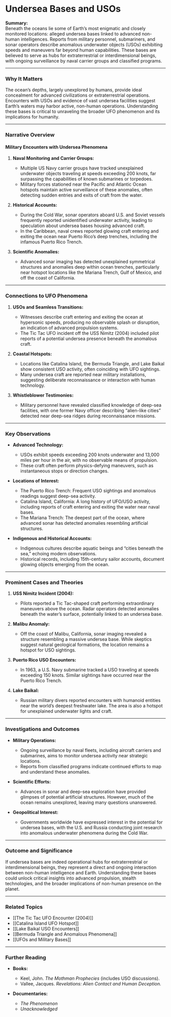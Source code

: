 # Undersea Bases and USOs

**Summary:**  
Beneath the oceans lie some of Earth’s most enigmatic and closely monitored locations: alleged undersea bases linked to advanced non-human intelligences. Reports from military personnel, submariners, and sonar operators describe anomalous underwater objects (USOs) exhibiting speeds and maneuvers far beyond human capabilities. These bases are believed to serve as hubs for extraterrestrial or interdimensional beings, with ongoing surveillance by naval carrier groups and classified programs.

---

### **Why It Matters**

The ocean’s depths, largely unexplored by humans, provide ideal concealment for advanced civilizations or extraterrestrial operations. Encounters with USOs and evidence of vast undersea facilities suggest Earth’s waters may harbor active, non-human operations. Understanding these bases is critical to unraveling the broader UFO phenomenon and its implications for humanity.

---

### **Narrative Overview**

#### **Military Encounters with Undersea Phenomena**

1. **Naval Monitoring and Carrier Groups:**
    
    - Multiple US Navy carrier groups have tracked unexplained underwater objects traveling at speeds exceeding 200 knots, far surpassing the capabilities of known submarines or torpedoes.
    - Military forces stationed near the Pacific and Atlantic Ocean hotspots maintain active surveillance of these anomalies, often detecting sudden entries and exits of craft from the water.
2. **Historical Accounts:**
    
    - During the Cold War, sonar operators aboard U.S. and Soviet vessels frequently reported unidentified underwater activity, leading to speculation about undersea bases housing advanced craft.
    - In the Caribbean, naval crews reported glowing craft entering and exiting the ocean near Puerto Rico’s deep trenches, including the infamous Puerto Rico Trench.
3. **Scientific Anomalies:**
    
    - Advanced sonar imaging has detected unexplained symmetrical structures and anomalies deep within ocean trenches, particularly near hotspot locations like the Mariana Trench, Gulf of Mexico, and off the coast of California.

---

### **Connections to UFO Phenomena**

1. **USOs and Seamless Transitions:**
    
    - Witnesses describe craft entering and exiting the ocean at hypersonic speeds, producing no observable splash or disruption, an indication of advanced propulsion systems.
    - The Tic Tac UFO incident off the USS Nimitz (2004) included pilot reports of a potential undersea presence beneath the anomalous craft.
2. **Coastal Hotspots:**
    
    - Locations like Catalina Island, the Bermuda Triangle, and Lake Baikal show consistent USO activity, often coinciding with UFO sightings.
    - Many undersea craft are reported near military installations, suggesting deliberate reconnaissance or interaction with human technology.
3. **Whistleblower Testimonies:**
    
    - Military personnel have revealed classified knowledge of deep-sea facilities, with one former Navy officer describing “alien-like cities” detected near deep-sea ridges during reconnaissance missions.

---

### **Key Observations**

- **Advanced Technology:**
    
    - USOs exhibit speeds exceeding 200 knots underwater and 13,000 miles per hour in the air, with no observable means of propulsion.
    - These craft often perform physics-defying maneuvers, such as instantaneous stops or direction changes.
- **Locations of Interest:**
    
    - The Puerto Rico Trench: Frequent USO sightings and anomalous readings suggest deep-sea activity.
    - Catalina Island, California: A long history of UFO/USO activity, including reports of craft entering and exiting the water near naval bases.
    - The Mariana Trench: The deepest part of the ocean, where advanced sonar has detected anomalies resembling artificial structures.
- **Indigenous and Historical Accounts:**
    
    - Indigenous cultures describe aquatic beings and “cities beneath the sea,” echoing modern observations.
    - Historical records, including 15th-century sailor accounts, document glowing objects emerging from the ocean.

---

### **Prominent Cases and Theories**

1. **USS Nimitz Incident (2004):**
    
    - Pilots reported a Tic Tac-shaped craft performing extraordinary maneuvers above the ocean. Radar operators detected anomalies beneath the water’s surface, potentially linked to an undersea base.
2. **Malibu Anomaly:**
    
    - Off the coast of Malibu, California, sonar imaging revealed a structure resembling a massive undersea base. While skeptics suggest natural geological formations, the location remains a hotspot for USO sightings.
3. **Puerto Rico USO Encounters:**
    
    - In 1963, a U.S. Navy submarine tracked a USO traveling at speeds exceeding 150 knots. Similar sightings have occurred near the Puerto Rico Trench.
4. **Lake Baikal:**
    
    - Russian military divers reported encounters with humanoid entities near the world’s deepest freshwater lake. The area is also a hotspot for unexplained underwater lights and craft.

---

### **Investigations and Outcomes**

- **Military Operations:**
    
    - Ongoing surveillance by naval fleets, including aircraft carriers and submarines, aims to monitor undersea activity near strategic locations.
    - Reports from classified programs indicate continued efforts to map and understand these anomalies.
- **Scientific Efforts:**
    
    - Advances in sonar and deep-sea exploration have provided glimpses of potential artificial structures. However, much of the ocean remains unexplored, leaving many questions unanswered.
- **Geopolitical Interest:**
    
    - Governments worldwide have expressed interest in the potential for undersea bases, with the U.S. and Russia conducting joint research into anomalous underwater phenomena during the Cold War.

---

### **Outcome and Significance**

If undersea bases are indeed operational hubs for extraterrestrial or interdimensional beings, they represent a direct and ongoing interaction between non-human intelligence and Earth. Understanding these bases could unlock critical insights into advanced propulsion, stealth technologies, and the broader implications of non-human presence on the planet.

---

### **Related Topics**

- [[The Tic Tac UFO Encounter (2004)]]
- [[Catalina Island UFO Hotspot]]
- [[Lake Baikal USO Encounters]]
- [[Bermuda Triangle and Anomalous Phenomena]]
- [[UFOs and Military Bases]]

---

### **Further Reading**

- **Books:**
    
    - Keel, John. _The Mothman Prophecies_ (includes USO discussions).
    - Vallee, Jacques. _Revelations: Alien Contact and Human Deception._
- **Documentaries:**
    
    - _The Phenomenon_
    - _Unacknowledged_

